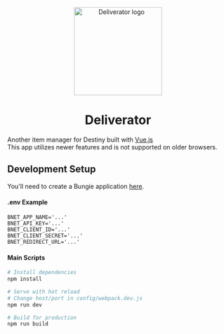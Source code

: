 <div align="center">
  <div>
    <img width="200" height="200" src="https://cdn.rawgit.com/ascendancyy/Deliverator/a565639f/logo.svg" alt="Deliverator logo">
  </div>

  <h1>Deliverator</h1>
</div>

Another item manager for Destiny built with [Vue.js](https://vuejs.org/)  
This app utilizes newer features and is not supported on older browsers.


<h2>Development Setup</h2>

You'll need to create a Bungie application [here](https://www.bungie.net/en/Application).

#### .env Example

```
BNET_APP_NAME='...'
BNET_API_KEY='...'
BNET_CLIENT_ID='...'
BNET_CLIENT_SECRET='...'
BNET_REDIRECT_URL='...'
```

#### Main Scripts
``` bash
# Install dependencies
npm install

# Serve with hot reload
# Change host/port in config/webpack.dev.js
npm run dev

# Build for production
npm run build
```
